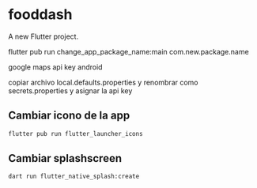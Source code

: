 # fooddash

A new Flutter project.

flutter pub run change_app_package_name:main com.new.package.name

google maps api key android

copiar archivo local.defaults.properties y renombrar como secrets.properties y asignar la api key


## Cambiar icono de la app
```bash
flutter pub run flutter_launcher_icons
```

## Cambiar splashscreen

```bash
dart run flutter_native_splash:create
```